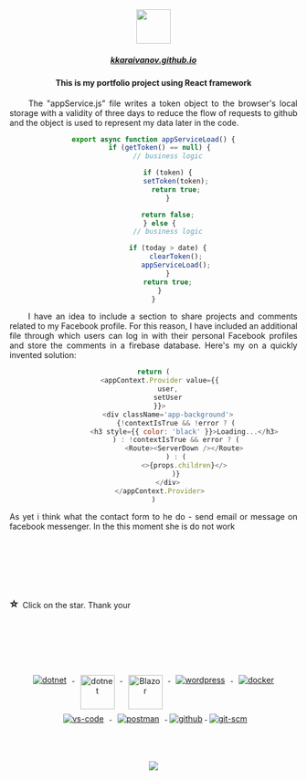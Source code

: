 <div align="center">
    <img src="https://kkaraivanov.github.io/favicon.ico" width="60px" />

##### <a href="https://kkaraivanov.github.io">kkaraivanov.github.io</a>

#### This is my portfolio project using React framework
<p style="text-align: justify">&nbsp;&nbsp;&nbsp;&nbsp;&nbsp;The "appService.js" file writes a token object to the browser's local storage with a validity of three days to reduce the flow of requests to github and the object is used to represent my data later in the code.</p>

 ```javascript
export async function appServiceLoad() {
    if (getToken() == null) {
        // business logic

        if (token) {
            setToken(token);
            return true;
        }

        return false;
    } else {
        // business logic

        if (today > date) {
            clearToken();
            appServiceLoad();
        }
        return true;
    }
}
 ```
<p style="text-align: justify">&nbsp;&nbsp;&nbsp;&nbsp;&nbsp;I have an idea to include a section to share projects and comments related to my Facebook profile. For this reason, I have included an additional file through which users can log in with their personal Facebook profiles and store the comments in a firebase database. Here's my on a quickly invented solution:</p>


 ```javascript
return (
    <appContext.Provider value={{
        user,
        setUser
    }}>
        <div className='app-background'>
            {!contextIsTrue && !error ? (
                <h3 style={{ color: 'black' }}>Loading...</h3>
            ) : !contextIsTrue && error ? (
                <Route><ServerDown /></Route>
            ) : (
                <>{props.children}</>
            )}
        </div>
    </appContext.Provider>
)
 ```

 <p style="text-align: justify">As yet i think what the contact form to he do - send email or message on facebook messenger. In the this moment she is do not work</p>

</br></br>
<div align="left">

<h2 style="display: inline-block;"> 

:star: 
</h2>
<p style="display: inline-block;">&nbsp;Click on the star. Thank your</p>
</div>

<br/><br/>
<p align="center">
  <a href="https://dotnet.microsoft.com/">
    <img src="https://www.vectorlogo.zone/logos/dotnet/dotnet-ar21.svg" alt="dotnet" style="vertical-align:top; margin:4px 10px;">
  </a>
  <a href="https://dotnet.microsoft.com/">
    <img src="https://upload.wikimedia.org/wikipedia/commons/e/ee/.NET_Core_Logo.svg" height="60px" alt="dotnet" style="vertical-align:top; margin:4px 10px;">
  </a>
  <a href="https://dotnet.microsoft.com/apps/aspnet/web-apps/blazor">
    <img src="https://upload.wikimedia.org/wikipedia/commons/d/d0/Blazor.png" alt="Blazor" height="60px" style="vertical-align:top; margin:4px 10px">
  </a>
   <a href="https://reactjs.org/">
    <img src="https://www.vectorlogo.zone/logos/reactjs/reactjs-ar21.svg" alt="wordpress" style="vertical-align:top; margin:4px 10px">
  </a>
  <a href="https://hub.docker.com/">
    <img src="https://www.vectorlogo.zone/logos/docker/docker-ar21.svg" alt="docker" style="vertical-align:top; margin:4px 10px">
  </a> 
  <a href="https://code.visualstudio.com">
    <img src="https://www.vectorlogo.zone/logos/visualstudio_code/visualstudio_code-ar21.svg" alt="vs-code" style="vertical-align:top; margin:4px 10px">
  </a>
  <a href="https://www.postman.com">
    <img src="https://www.vectorlogo.zone/logos/getpostman/getpostman-ar21.svg" alt="postman" style="vertical-align:top; margin:4px 10px">
  </a>
  <a href="https://www.github.com">
    <img src="https://www.vectorlogo.zone/logos/github/github-ar21.svg" alt="github" style="vertical-align:top; margin:4px">
  </a>
  <a href="https://www.git.com">
    <img src="https://www.vectorlogo.zone/logos/git-scm/git-scm-ar21.svg" alt="git-scm" style="vertical-align:top; margin:4px">
  </a>
</p>

<br/><br/>
<div align="center">
<a href="#"><img src="https://github-profile-trophy.vercel.app/?username=kkaraivanov&row=1"></a>
</div>
